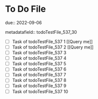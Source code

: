 # To Do File

due:: 2022-09-06

metadatafield:: todoTestFile_537_30

- [ ] Task of todoTestFile_537 1 [[Query me]]
- [ ] Task of todoTestFile_537 2 [[Query me]]
- [ ] Task of todoTestFile_537 3
- [ ] Task of todoTestFile_537 4
- [ ] Task of todoTestFile_537 5
- [ ] Task of todoTestFile_537 6
- [ ] Task of todoTestFile_537 7
- [ ] Task of todoTestFile_537 8
- [ ] Task of todoTestFile_537 9
- [ ] Task of todoTestFile_537 10